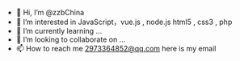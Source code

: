 - 👋 Hi, I’m @zzbChina
- 👀 I’m interested in JavaScript，vue.js , node.js html5 , css3 , php
- 🌱 I’m currently learning ...
- 💞️ I’m looking to collaborate on ...
- 📫 How to reach me 2973364852@qq.com here is my email

<!---
zzbChina/zzbChina is a ✨ special ✨ repository because its `README.md` (this file) appears on your GitHub profile.
You can click the Preview link to take a look at your changes.
--->
